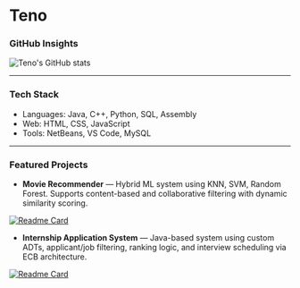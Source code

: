 # Teno 

### GitHub Insights

![Teno's GitHub stats](https://github-readme-stats.vercel.app/api?username=doopii&show_icons=true&theme=merko)

---

### Tech Stack

- Languages: Java, C++, Python, SQL, Assembly  
- Web: HTML, CSS, JavaScript  
- Tools: NetBeans, VS Code, MySQL  

---

### Featured Projects

- **Movie Recommender** — Hybrid ML system using KNN, SVM, Random Forest. Supports content-based and collaborative filtering with dynamic similarity scoring.
  
[![Readme Card](https://github-readme-stats.vercel.app/api/pin/?username=doopii&repo=movie-recommender&theme=merko)](https://github.com/doopii/movie-recommender)


- **Internship Application System** — Java-based system using custom ADTs, applicant/job filtering, ranking logic, and interview scheduling via ECB architecture.
  
[![Readme Card](https://github-readme-stats.vercel.app/api/pin/?username=doopii&repo=Internship-Application-Program&theme=merko)](https://github.com/doopii/Internship-Application-Program)
